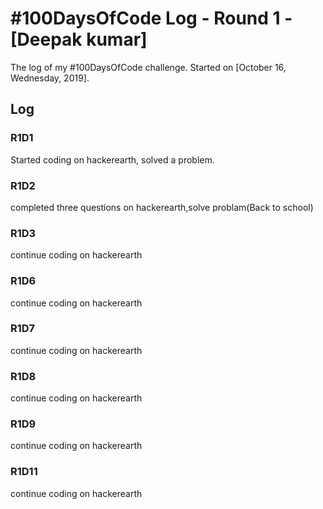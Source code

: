 # #100DaysOfCode Log - Round 1 - [Deepak kumar]

The log of my #100DaysOfCode challenge. Started on [October 16, Wednesday, 2019].

## Log

### R1D1 
Started coding on hackerearth, solved a problem.
### R1D2
completed three questions on hackerearth,solve problam(Back to school)
### R1D3
continue coding on hackerearth 
### R1D6
continue coding on hackerearth
### R1D7
continue coding on hackerearth
### R1D8
continue coding on hackerearth
### R1D9
continue coding on hackerearth
### R1D11
continue coding on hackerearth
